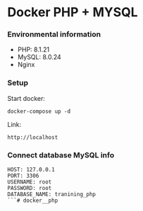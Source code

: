 # Docker PHP + MYSQL
### Environmental information
- PHP: 8.1.21
- MySQL: 8.0.24
- Nginx

### Setup
Start docker:
```
docker-compose up -d
```
Link:
```
http://localhost
```

### Connect database MySQL info
```
HOST: 127.0.0.1
PORT: 3306
USERNAME: root
PASSWORD: root
DATABASE_NAME: tranining_php
```#   d o c k e r _ _ p h p  
 